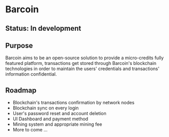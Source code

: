 # Barcoin

## Status: **In development**

## Purpose

Barcoin aims to be an open-source solution to provide a micro-credits fully featured platform,
transactions get stored through Barcoin's blockchain technologies in order to maintain the users'
credentials and transactions' information confidential.

## Roadmap

- Blockchain's transactions confirmation by network nodes
- Blockchain sync on every login
- User's password reset and account deletion
- UI Dashboard and payment method
- Mining system and appropriate mining fee
- More to come ...
